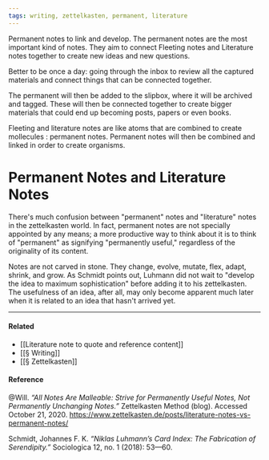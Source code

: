 ```yaml
---
tags: writing, zettelkasten, permanent, literature
---
```


Permanent notes to link and develop. The permanent notes are the most important kind of notes. They aim to connect Fleeting notes and Literature notes together to create new ideas and new questions.

Better to be once a day: going through the inbox to review all the captured materials and connect things that can be connected together.

The permanent will then be added to the slipbox, where it will be archived and tagged. These will then be connected together to create bigger materials that could end up becoming posts, papers or even books.

Fleeting and literature notes are like atoms that are combined to create mollecules : permanent notes. Permanent notes will then be combined and linked in order to create organisms.

# Permanent Notes and Literature Notes

There's much confusion between "permanent" notes and "literature" notes in the zettelkasten world. In fact, permanent notes are not specially appointed by any means; a more productive way to think about it is to think of "permanent" as signifying "permanently useful," regardless of the originality of its content.

Notes are not carved in stone. They change, evolve, mutate, flex, adapt, shrink, and grow. As Schmidt points out, Luhmann did not wait to "develop the idea to maximum sophistication" before adding it to his zettelkasten. The usefulness of an idea, after all, may only become apparent much later when it is related to an idea that hasn't arrived yet.

---

#### Related

- [[Literature note to quote and reference content]]
- [[§ Writing]]
- [[§ Zettelkasten]]

#### Reference

@Will. _“All Notes Are Malleable: Strive for Permanently Useful Notes, Not Permanently Unchanging Notes.”_ Zettelkasten Method (blog). Accessed October 21, 2020. https://www.zettelkasten.de/posts/literature-notes-vs-permanent-notes/

Schmidt, Johannes F. K. _“Niklas Luhmann’s Card Index: The Fabrication of Serendipity.”_ Sociologica 12, no. 1 (2018): 53—60.

